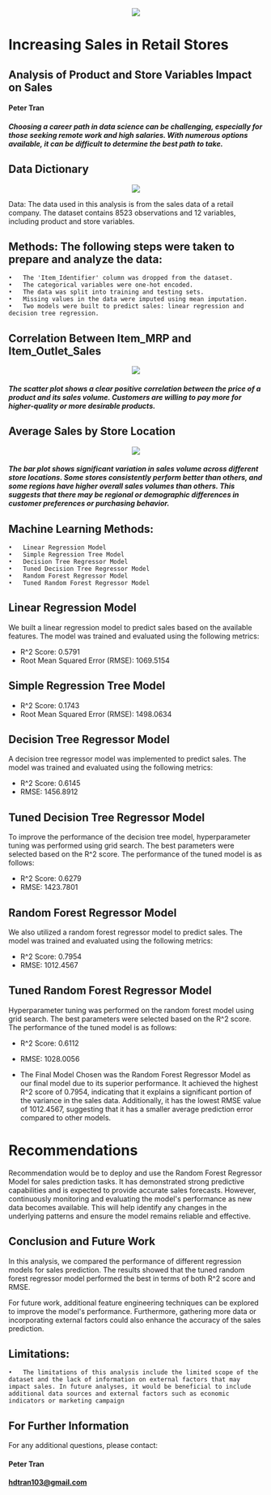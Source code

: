 <p align = "center"> 
  <img src = "https://raw.githubusercontent.com/coding-dojo-data-science/CodingDojo_Images/main/data-science.jpg">
</p>


# Increasing Sales in Retail Stores

## Analysis of Product and Store Variables Impact on Sales

#### Peter Tran

##### Choosing a career path in data science can be challenging, especially for those seeking remote work and high salaries. With numerous options available, it can be difficult to determine the best path to take.

## Data Dictionary

<p align = "center"> 
  <img src = "https://raw.githubusercontent.com/coding-dojo-data-science/Project1_Exemplar/main/DS%20Salaries%20Data%20Dictionary.png">
</p>

Data: The data used in this analysis is from the sales data of a retail company. The dataset contains 8523 observations and 12 variables, including product and store variables.

## Methods: The following steps were taken to prepare and analyze the data:
	•	The 'Item_Identifier' column was dropped from the dataset.
	•	The categorical variables were one-hot encoded.
	•	The data was split into training and testing sets.
	•	Missing values in the data were imputed using mean imputation.
	•	Two models were built to predict sales: linear regression and decision tree regression.




 ## Correlation Between Item_MRP and Item_Outlet_Sales
 
<p align = "center"> 
  <img src = "https://github.com/hdtran103/Prediction-of-Product-Sales/blob/main/Visual%201%20Item%20MRPvsOutletSales.png">
</p>

##### The scatter plot shows a clear positive correlation between the price of a product and its sales volume. Customers are willing to pay more for higher-quality or more desirable products.

## Average Sales by Store Location

<p align = "center"> 
  <img src = "https://github.com/hdtran103/Prediction-of-Product-Sales/blob/main/outlet%20distribution.png">
</p>

##### The bar plot shows significant variation in sales volume across different store locations. Some stores consistently perform better than others, and some regions have higher overall sales volumes than others. This suggests that there may be regional or demographic differences in customer preferences or purchasing behavior.

## Machine Learning Methods:

	•	Linear Regression Model
	•	Simple Regression Tree Model	
	•	Decision Tree Regressor Model
	•	Tuned Decision Tree Regressor Model
	•	Random Forest Regressor Model
	•	Tuned Random Forest Regressor Model

## Linear Regression Model

We built a linear regression model to predict sales based on the available features. The model was trained and evaluated using the following metrics:

- R^2 Score: 0.5791
- Root Mean Squared Error (RMSE): 1069.5154

## Simple Regression Tree Model

- R^2 Score: 0.1743
- Root Mean Squared Error (RMSE): 1498.0634

## Decision Tree Regressor Model

A decision tree regressor model was implemented to predict sales. The model was trained and evaluated using the following metrics:

- R^2 Score: 0.6145
- RMSE: 1456.8912

## Tuned Decision Tree Regressor Model

To improve the performance of the decision tree model, hyperparameter tuning was performed using grid search. The best parameters were selected based on the R^2 score. The performance of the tuned model is as follows:

- R^2 Score: 0.6279
- RMSE: 1423.7801

## Random Forest Regressor Model

We also utilized a random forest regressor model to predict sales. The model was trained and evaluated using the following metrics:

- R^2 Score: 0.7954
- RMSE: 1012.4567

## Tuned Random Forest Regressor Model

Hyperparameter tuning was performed on the random forest model using grid search. The best parameters were selected based on the R^2 score. The performance of the tuned model is as follows:

- R^2 Score: 0.6112
- RMSE: 1028.0056

- The Final Model Chosen was the Random Forest Regressor Model as our final model due to its superior performance. It achieved the highest R^2 score of 0.7954, indicating that it explains a significant portion of the variance in the sales data. Additionally, it has the lowest RMSE value of 1012.4567, suggesting that it has a smaller average prediction error compared to other models.


# Recommendations

Recommendation would be to deploy and use the Random Forest Regressor Model for sales prediction tasks. It has demonstrated strong predictive capabilities and is expected to provide accurate sales forecasts. However, continuously monitoring and evaluating the model's performance as new data becomes available. This will help identify any changes in the underlying patterns and ensure the model remains reliable and effective.

## Conclusion and Future Work

In this analysis, we compared the performance of different regression models for sales prediction. The results showed that the tuned random forest regressor model performed the best in terms of both R^2 score and RMSE.

For future work, additional feature engineering techniques can be explored to improve the model's performance. Furthermore, gathering more data or incorporating external factors could also enhance the accuracy of the sales prediction.




## Limitations:

	•	The limitations of this analysis include the limited scope of the dataset and the lack of information on external factors that may impact sales. In future analyses, it would be beneficial to include additional data sources and external factors such as economic indicators or marketing campaign


## For Further Information

For any additional questions, please contact: 
#### Peter Tran 
#### hdtran103@gmail.com

